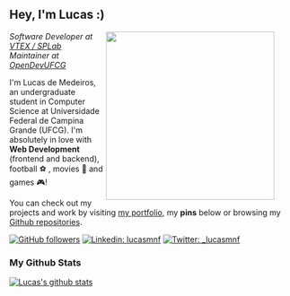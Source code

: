 ## Hey, I'm Lucas :)

<div>
<img align="right" src="https://i.imgur.com/AuMxVNk.jpg" style="margin-right: 2rem;"width="300" />

*Software Developer at [VTEX / SPLab](https://portal.ufcg.edu.br/em-dia/1457-vtex-investe-em-pesquisas-na-ufcg-e-contrata-bolsistas.html)*  
*Maintainer at [OpenDevUFCG](https://opendevufcg.org)*

I'm Lucas de Medeiros, an undergraduate student in Computer Science at Universidade Federal de Campina Grande (UFCG). I'm absolutely in love with **Web Development** (frontend and backend), football :soccer: , movies :cinema: and games :video_game:!

You can check out my projects and work by visiting [my portfolio](http://lucasfernandes.me/projects), my **pins** below or browsing my [Github repositories](https://github.com/lucasmedeiros?tab=repositories).

[![GitHub followers](https://img.shields.io/github/followers/lucasmedeiros?label=Github&style=flat-square)](https://github.com/lucasmedeiros)
[![Linkedin: lucasmnf](https://img.shields.io/badge/-LinkedIn-blue?style=flat-square&logo=Linkedin&logoColor=white&link=https://www.linkedin.com/in/lucasmnf/)](https://www.linkedin.com/in/lucasmnf/)
[![Twitter: _lucasmnf](https://img.shields.io/twitter/follow/_lucasmnf?style=social)](https://twitter.com/_lucasmnf)


</div>

### My Github Stats

[![Lucas's github stats](https://github-readme-stats.vercel.app/api?username=lucasmedeiros&show_icons=true&theme=radical)](https://github.com/anuraghazra/github-readme-stats)
